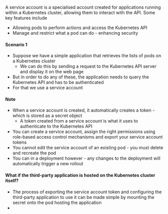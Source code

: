 
A service account is a specialised account created for applications running within a Kubernetes cluster, allowing them to interact with the API.
Some key features include
- Allowing pods to perform actions and access the Kubernetes API
- Manage and restrict what a pod can do - enhancing security


#### Scenario 1

- Suppose we have a simple application that retrieves the lists of pods on a Kubernetes cluster
	- We can do this by sending a request to the Kubernetes API server and display it on the web page
- But in order to do any of these, the application needs to query the Kubernetes API and has to be authenticated
- For that we use a service account

#### Note

- When a service account is created, it automatically creates a token - which is stored as a secret object
	- A token created from a service account is what it uses to authenticate to the Kubernetes API
- You can create a service account, assign the right permissions using role-based access control mechanisms and export your service account tokens
- You cannot edit the service account of an existing pod - you must delete and recreate the pod
- You can in a deployment however - any changes to the deployment will automatically trigger a new rollout

#### What if the third-party application is hosted on the Kubernetes cluster itself?

- The process of exporting the service account token and configuring the third-party application to use it can be made simple by mounting the secret onto the pod hosting the application
- 